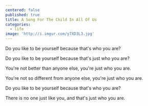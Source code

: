 ```yaml
---
centered: false
published: true
title: A Song For The Child In All Of Us
categories:
  - life
image: 'http://i.imgur.com/y7XD3L3.jpg'
---
```

Do you like to be yourself
because that's who you are?

Do you like to be yourself
because that's just who you are?

You're not better 
than anyone else,
you're  just who you are.

You're not so different 
from anyone else,
you're  just who you are.

Do you like to be yourself
because that's who you are?

There is no one
just like you,
and that's just who you are.







